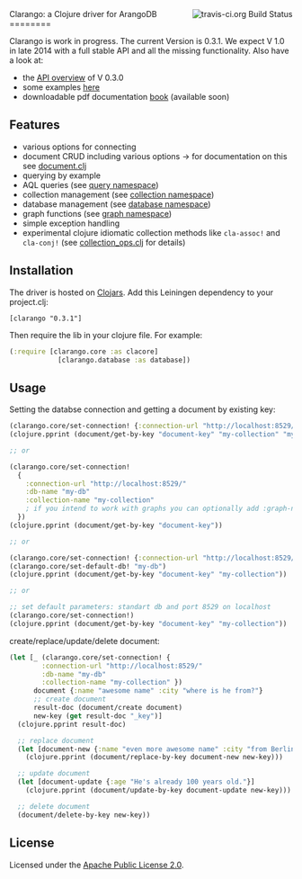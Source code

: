 <img src="https://travis-ci.org/edlich/clarango.png?branch=master" alt="travis-ci.org Build Status" title="Build Status" align="right" />
Clarango: a Clojure driver for ArangoDB
========

Clarango is work in progress. The current Version is 0.3.1. We expect V 1.0 in late 2014 with a full stable API and all the missing functionality. Also have a look at:
* the [API overview](http://edlich.github.io/clarango/codox/index.html) of V 0.3.0
* some examples [here](https://github.com/edlich/clarango/blob/development/src/clarango/main.clj)
* downloadable pdf documentation [book](https://leanpub.com/clarango) (available soon)

## Features

* various options for connecting
* document CRUD including various options
  -> for documentation on this see [document.clj](https://github.com/edlich/clarango/blob/master/src/clarango/document.clj)
* querying by example
* AQL queries (see [query namespace](https://github.com/edlich/clarango/blob/master/src/clarango/query.clj))
* collection management (see [collection namespace](https://github.com/edlich/clarango/blob/master/src/clarango/collection.clj))
* database management (see [database namespace](https://github.com/edlich/clarango/blob/master/src/clarango/database.clj))
* graph functions (see [graph namespace](https://github.com/edlich/clarango/blob/master/src/clarango/graph.clj))
* simple exception handling
* experimental clojure idiomatic collection methods like `cla-assoc!` and `cla-conj!` (see [collection_ops.clj](https://github.com/edlich/clarango/blob/master/src/clarango/collection_ops.clj) for details)

## Installation

The driver is hosted on [Clojars](https://clojars.org/clarango). Add this Leiningen dependency to your project.clj:
```
[clarango "0.3.1"]
```
Then require the lib in your clojure file. For example:
``` Clojure
(:require [clarango.core :as clacore]
			[clarango.database :as database])
```

## Usage

Setting the databse connection and getting a document by existing key:

```clojure
(clarango.core/set-connection! {:connection-url "http://localhost:8529/"})
(clojure.pprint (document/get-by-key "document-key" "my-collection" "my-db"))

;; or

(clarango.core/set-connection! 
  {
    :connection-url "http://localhost:8529/"
    :db-name "my-db"
    :collection-name "my-collection"
    ; if you intend to work with graphs you can optionally add :graph-name "my-graph"
  })
(clojure.pprint (document/get-by-key "document-key"))

;; or

(clarango.core/set-connection! {:connection-url "http://localhost:8529/"})
(clarango.core/set-default-db! "my-db")
(clojure.pprint (document/get-by-key "document-key" "my-collection"))

;; or

;; set default parameters: standart db and port 8529 on localhost
(clarango.core/set-connection!)
(clojure.pprint (document/get-by-key "document-key" "my-collection"))
```

create/replace/update/delete document:

```clojure
(let [_ (clarango.core/set-connection! {
        :connection-url "http://localhost:8529/"
        :db-name "my-db"
        :collection-name "my-collection" })
      document {:name "awesome name" :city "where is he from?"}
      ;; create document
      result-doc (document/create document)
      new-key (get result-doc "_key")]
  (clojure.pprint result-doc)

  ;; replace document
  (let [document-new {:name "even more awesome name" :city "from Berlin of course"}]
    (clojure.pprint (document/replace-by-key document-new new-key)))

  ;; update document
  (let [document-update {:age "He's already 100 years old."}]
    (clojure.pprint (document/update-by-key document-update new-key)))

  ;; delete document
  (document/delete-by-key new-key))
```

## License

Licensed under the [Apache Public License 2.0](http://www.apache.org/licenses/LICENSE-2.0.html).
